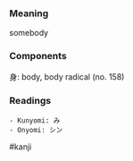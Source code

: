 ### Meaning

somebody

### Components

身: body, body radical (no. 158)

### Readings

```
- Kunyomi: み
- Onyomi: シン
```

#kanji